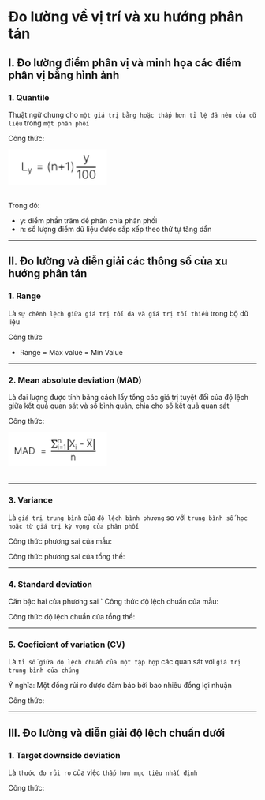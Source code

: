 # Đo lường về vị trí và xu hướng phân tán

## I. Đo lường điểm phân vị và minh họa các điểm phân vị bằng hình ảnh

### 1. Quantile

Thuật ngữ chung cho `một giá trị bằng hoặc thấp hơn tỉ lệ đã nêu của dữ liệu` trong `một phân phối`

Công thức:

<img src="./Assets/quantile-formula.png" width="200"  />
<br />
<br />

Trong đó:

- y: điểm phần trăm để phân chia phân phối
- n: số lượng điểm dữ liệu được sắp xếp theo thứ tự tăng dần

---

## II. Đo lường và diễn giải các thông số của xu hướng phân tán

### 1. Range

Là `sự chênh lệch giữa giá trị tối đa và giá trị tối thiểu` trong bộ dữ liệu

Công thức

- Range = Max value = Min Value

---

### 2. Mean absolute deviation (MAD)

Là đại lượng được tính bằng cách lấy tổng các giá trị tuyệt đối của độ lệch giữa kết quả quan sát và số bình quân, chia cho số kết quả quan sát

Công thức:

<img src="./Assets/mean-absolute-deviation-formula.png" width="200"  />
<br />
<br />

---

### 3. Variance

Là `giá trị trung bình` của `độ lệch bình phương` so với `trung bình số học hoặc từ giá trị kỳ vọng của phân phối`

Công thức phương sai của mẫu:

Công thức phương sai của tổng thể:

---

### 4. Standard deviation

Căn bậc hai của phương sai
`
Công thức độ lệch chuẩn của mẫu:

Công thức độ lệch chuẩn của tổng thể:

---

### 5. Coeficient of variation (CV)

Là `tỉ số giữa độ lệch chuẩn của một tập hợp` các quan sát với `giá trị trung bình của chúng`

Ý nghĩa: Một đồng rủi ro được đảm bảo bởi bao nhiêu đồng lợi nhuận

Công thức:

---

## III. Đo lường và diễn giải độ lệch chuẩn dưới

### 1. Target downside deviation

Là `thước đo rủi ro` của việc `thấp hơn mục tiêu nhất định`

Công thức:
